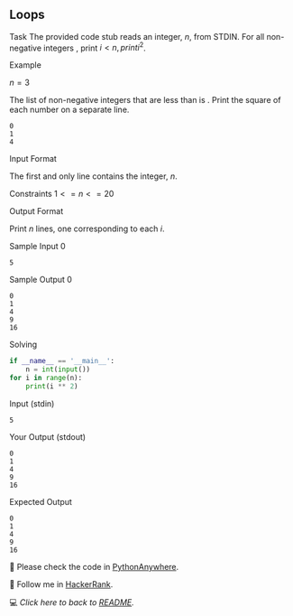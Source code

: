 ## Loops

Task
The provided code stub reads an integer, $n$, from STDIN. For all non-negative integers , print $i<n,printi^2$.

Example

$n=3$

The list of non-negative integers that are less than  is . Print the square of each number on a separate line.

```
0
1
4
```

Input Format

The first and only line contains the integer, $n$.

Constraints
$1<=n<=20$

Output Format

Print $n$ lines, one corresponding to each $i$.

Sample Input 0

`5`

Sample Output 0
```
0
1
4
9
16
```

Solving

```python
if __name__ == '__main__':
    n = int(input())
for i in range(n):
    print(i ** 2)
```

Input (stdin)
```
5
```
Your Output (stdout)
```
0
1
4
9
16
```
Expected Output
```
0
1
4
9
16
```

:snake: Please check the code in [PythonAnywhere](https://www.pythonanywhere.com/user/mayannaoliveira/shares/1a3e4bd12ef746a982b620c82c64bb9b/).

:rocket: Follow me in [HackerRank](https://www.hackerrank.com/profile/mayannait). 

:computer: _Click here to back to [README](/README.md)._
